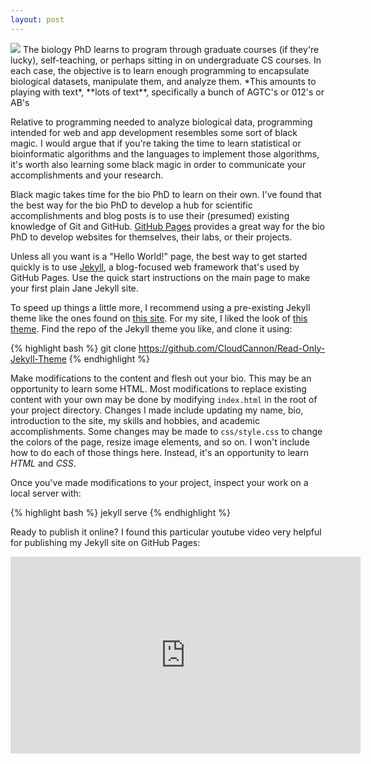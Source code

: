 ```yaml
---
layout: post
---
```

<img src="{{ site.baseurl }}/images/How-is-the-bio-phd-supposed-to-make-a-website.jpg">
The biology PhD learns to program through graduate courses (if they're lucky), self-teaching, or
perhaps sitting in on undergraduate CS courses. In each case, the objective is to learn enough
programming to encapsulate biological datasets, manipulate them, and analyze them. 
*This amounts to playing with text*, **lots of text**, specifically a bunch of AGTC's or 012's or AB's

Relative to programming needed to analyze biological data, programming intended for web and app development
resembles some sort of black magic. I would argue that if you're taking the time to learn statistical or 
bioinformatic algorithms and the languages to implement those algorithms, it's worth also learning 
some black magic in order to communicate your accomplishments and your research.

Black magic takes time for the bio PhD to learn on their own. I've found that the best way for the bio
PhD to develop a hub for scientific accomplishments and blog posts is to use their (presumed) existing
knowledge of Git and GitHub. [GitHub Pages](https://pages.github.com) provides a great way for the bio
PhD to develop websites for themselves, their labs, or their projects.

Unless all you want is a "Hello World!" page, the best way to get started quickly is to use 
[Jekyll](https://jekyllrb.com), a blog-focused web framework that's used by GitHub Pages. Use the quick 
start instructions on the main page to make your first plain Jane Jekyll site.

To speed up things a little more, I recommend using a pre-existing Jekyll theme like the ones found
on [this site](http://jekyllthemes.org). For my site, I liked the look of 
[this theme](https://github.com/CloudCannon/Read-Only-Jekyll-Theme). Find the repo of the Jekyll theme
you like, and clone it using:

{% highlight bash %}
git clone https://github.com/CloudCannon/Read-Only-Jekyll-Theme
{% endhighlight %}

Make modifications to the content and flesh out your bio. This may be an opportunity to learn some
HTML. Most modifications to replace existing content with your own may be done by modifying
`index.html` in the root of your project directory. Changes I made include updating my name, bio,
introduction to the site, my skills and hobbies, and academic accomplishments. Some changes may be made
to `css/style.css` to change the colors of the page, resize image elements, and so on. I won't include
how to do each of those things here. Instead, it's an opportunity to learn *HTML* and *CSS*.

Once you've made modifications to your project, inspect your work on a local server with:

{% highlight bash %}
jekyll serve
{% endhighlight %}

Ready to publish it online? I found this particular youtube video very helpful for publishing my Jekyll site
on GitHub Pages:

<iframe width="560" height="315" src="https://www.youtube.com/embed/qoQzIjGbfTg" frameborder="0" allowfullscreen></iframe> 






